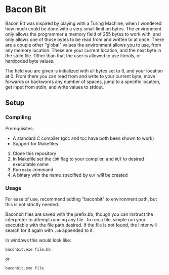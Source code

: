 <h1> Bacon Bit </h1>

Bacon Bit was inspired by playing with a Turing Machine, when I wondered how much could be done with a very small limit on bytes. The environment only allows the programmer a memory field of 255 bytes to work with, and only allows one of those bytes to be read from and written to at once. There are a couple other "global" values the environment allows you to use, from any memory location. These are your current location, and the next byte in the stdin file. Other than that the user is allowed to use literals, or hardcoded byte values.

The field you are given is initialized with all bytes set to 0, and your location at 0. From there you can read from and write to your current byte, move forwards or backwords any number of spaces, jump to a specific location, get input from stdin, and write values to stdout.

<h2> Setup </h2>

<h3> Compiling </h3>
Prerequisites:

* A standard C compiler (gcc and tcc have both been shown to work)
* Support for Makefiles

1. Clone this repository
2. In Makefile set the `COM` flag to your compiler, and `OUT` to desired executable name
3. Run `make` command
4. A binary with the name specified by `OUT` will be created

<h3> Usage </h3>
For ease of use, recommend adding "baconbit" to environment path, but this is not strictly needed. 

Baconbit files are saved with the prefix.bb, though you can instruct the interpreter to attempt running any file.
To run a file, simple run your executable with the file path desired. If the file is not found, the linter will search for it again with `.bb` appended to it.

In windows this would look like:
```
baconbit.exe file.bb
```
or
```
baconbit.exe file
```
